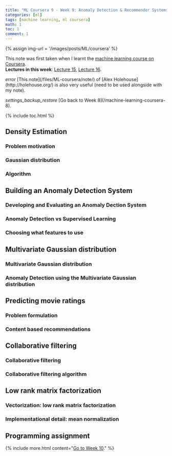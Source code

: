 ```yaml
---
title: "ML Coursera 9 - Week 9: Anomaly Detection & Recommender Systems"
categories: [ml]
tags: [machine learning, ml coursera]
math: 1
toc: 1
comment: 1
---
```



{% assign img-url = '/images/posts/ML/coursera' %}

This note was first taken when I learnt the [machine learning course on Coursera](https://www.coursera.org/learn/machine-learning/).<br />
**Lectures in this week**: [Lecture 15](/files/ML-coursera/Lecture15.pdf), [Lecture 16](/files/ML-coursera/Lecture16.pdf).

<p markdown="1" class="thi-warning">
<i class="material-icons mat-icon">error</i>
[This note](/files/ML-coursera/note/) of [Alex Holehouse](http://holehouse.org/) is also very useful (need to be used alongside with my note).
</p>

<div class="see-again">
<i class="material-icons">settings_backup_restore</i>
<span markdown="1">
[Go back to Week 8](/machine-learning-coursera-8).
</span>
</div>

{% include toc.html %}

## Density Estimation

### Problem motivation

### Gaussian distribution

### Algorithm

## Building an Anomaly Detection System

### Developing and Evaluating an Anomaly Dection System 

### Anomaly Detection vs Supervised Learning

### Choosing what features to use

## Multivariate Gaussian distribution

### Multivariate Gaussian distribution

### Anomaly Detection using the Multivariate Gaussian distribution

## Predicting movie ratings

### Problem formulation

### Content based recommendations

## Collaborative filtering

### Collaborative filtering

### Collaborative filtering algorithm

## Low rank matrix factorization

### Vectorization: low rank matrix factorization

### Implementational detail: mean normalization

## Programming assignment

{% include more.html content="[Go to Week 10](/machine-learning-coursera-10)." %}